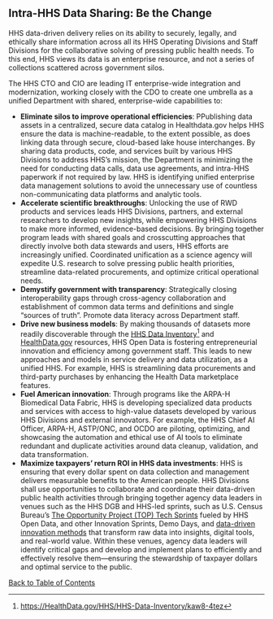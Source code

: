 ## Intra-HHS Data Sharing: Be the Change

HHS data-driven delivery relies on its ability to securely, legally, and ethically share information across all its HHS Operating Divisions and Staff Divisions for the collaborative solving of pressing public health needs. To this end, HHS views its data is an enterprise resource, and not a series of collections scattered across government silos.  

The HHS CTO and CIO are leading IT enterprise-wide integration and modernization, working closely with the CDO to create one umbrella as a unified Department with shared, enterprise-wide capabilities to:  

- **Eliminate silos to improve operational efficiencies**: PPublishing data assets in a centralized, secure data catalog in Healthdata.gov helps HHS ensure the data is machine-readable, to the extent possible, as does linking data through secure, cloud-based lake house interchanges. By sharing data products, code, and services built by various HHS Divisions to address HHS’s mission, the Department is minimizing the need for conducting data calls, data use agreements, and intra-HHS paperwork if not required by law. HHS is identifying unified enterprise data management solutions to avoid the unnecessary use of countless non-communicating data platforms and analytic tools.  
- **Accelerate scientific breakthroughs**: Unlocking the use of RWD products and services leads HHS Divisions, partners, and external researchers to develop new insights, while empowering HHS Divisions to make more informed, evidence-based decisions. By bringing together program leads with shared goals and crosscutting approaches that directly involve both data stewards and users, HHS efforts are increasingly unified. Coordinated unification as a science agency will expedite U.S. research to solve pressing public health priorities, streamline data-related procurements, and optimize critical operational needs.  
- **Demystify government with transparency**: Strategically closing interoperability gaps through cross-agency collaboration and establishment of common data terms and definitions and single “sources of truth”. Promote data literacy across Department staff.  
- **Drive new business models**: By making thousands of datasets more readily discoverable through the [HHS Data Inventory](https://healthdata.gov/HHS/HHS-Data-Inventory/kaw8-4tez)[^67] and [HealthData.gov](https://healthdata.gov/) resources, HHS Open Data is fostering entrepreneurial innovation and efficiency among government staff. This leads to new approaches and models in service delivery and data utilization, as a unified HHS. For example, HHS is streamlining data procurements and third-party purchases by enhancing the Health Data marketplace features.  
- **Fuel American innovation**: Through programs like the ARPA-H Biomedical Data Fabric, HHS is developing specialized data products and services with access to high-value datasets developed by various HHS Divisions and external innovators. For example, the HHS Chief AI Officer, ARPA-H, ASTP/ONC, and OCDO are piloting, optimizing, and showcasing the automation and ethical use of AI tools to eliminate redundant and duplicate activities around data cleanup, validation, and data transformation.  
- **Maximize taxpayers’ return ROI in HHS data investments**: HHS is ensuring that every dollar spent on data collection and management delivers measurable benefits to the American people. HHS Divisions shall use opportunities to collaborate and coordinate their data-driven public health activities through bringing together agency data leaders in venues such as the HHS DGB and HHS-led sprints, such as U.S. Census Bureau’s [The Opportunity Project (TOP) Tech Sprints](https://opportunity.census.gov/) fueled by HHS Open Data, and other Innovation Sprints, Demo Days, and [data-driven innovation methods](https://cdo.hhs.gov/s/innovation) that transform raw data into insights, digital tools, and real-world value. Within these venues, agency data leaders will identify critical gaps and develop and implement plans to efficiently and effectively resolve them—ensuring the stewardship of taxpayer dollars and optimal service to the public.

[^67]: <https://HealthData.gov/HHS/HHS-Data-Inventory/kaw8-4tez>

[Back to Table of Contents](#table-of-contents)

